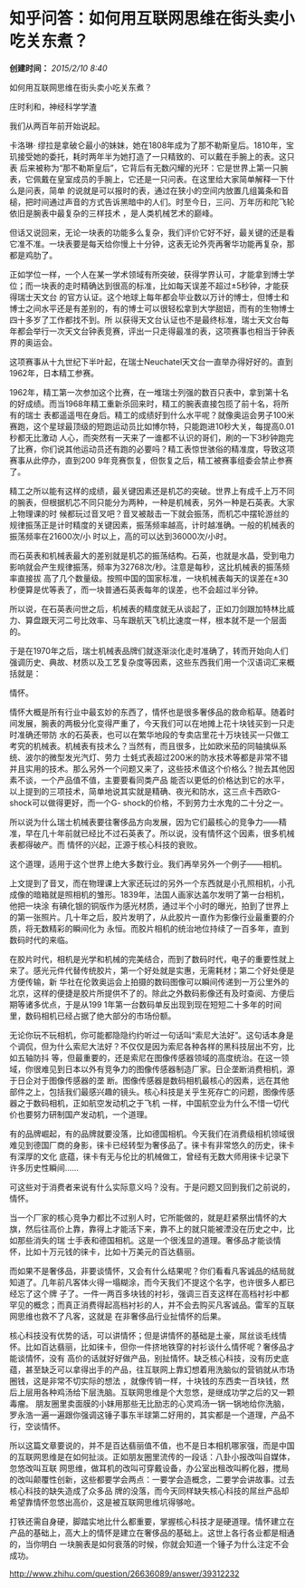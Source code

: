 # 知乎问答：如何用互联网思维在街头卖小吃关东煮？

**创建时间：**
_2015/2/10 8:40_



如何用互联网思维在街头卖小吃关东煮？



庄时利和，神经科学学渣



我们从两百年前开始说起。





卡洛琳· 缪拉是拿破仑最小的妹妹，她在1808年成为了那不勒斯皇后。1810年，宝玑接受她的委托，耗时两年半为她打造了一只精致的、可以戴在手腕上的表。这只表
后来被称为“那不勒斯皇后”，它背后有无数闪耀的光环：它是世界上第一只腕表，它佩戴在皇室成员的手腕上，它还是一只问表。在这里给大家简单解释一下什么是问表，简单
的说就是可以报时的表，通过在狭小的空间内放置几组簧条和音槌，把时间通过声音的方式告诉黑暗中的人们。时至今日，三问、万年历和陀飞轮依旧是腕表中最复杂的三样技术
，是人类机械艺术的巅峰。





但话又说回来，无论一块表的功能多么复杂，我们评价它好不好，最关键的还是看它准不准。一块表要是每天给你慢上十分钟，这表无论外壳再奢华功能再复杂，那都是鸡肋了。





正如学位一样，一个人在某一学术领域有所突破，获得学界认可，才能拿到博士学位；而一块表的走时精确达到很高的标准，比如每天误差不超过±5秒钟，才能获得瑞士天文台
的官方认证。这个地球上每年都会毕业数以万计的博士，但博士和博士之间水平还是有差别的，有的博士可以很轻松拿到大学甜妞，而有的生物博士四十多岁了工作都找不到。所
以获得天文台认证也不是最终标准，瑞士天文台每年都会举行一次天文台钟表竞赛，评出一只走得最准的表，这项赛事也相当于钟表界的奥运会。





这项赛事从十九世纪下半叶起，在瑞士Neuchatel天文台一直举办得好好的。直到1962年，日本精工参赛。





1962年，精工第一次参加这个比赛，在一堆瑞士列强的数百只表中，拿到第十名的好成绩。而当1968年精工重新杀回来时，精工的腕表直接包揽了前十名，将所有的瑞士
表都遥遥甩在身后。精工的成绩好到什么水平呢？就像奥运会男子100米赛跑，这个星球最顶级的短跑运动员比如博尔特，只能跑进10秒大关，每提高0.01秒都无比激动
人心，而突然有一天来了一谁都不认识的哥们，刷的一下3秒钟跑完了比赛，你们说其他运动员还有跑的必要吗？精工表惊世骇俗的精准度，导致这项赛事从此停办，直到200
9年竞赛恢复，但恢复之后，精工被赛事组委会禁止参赛了。





精工之所以能有这样的成绩，最关键因素还是机芯的突破。世界上有成千上万不同的腕表，但根据机芯不同只能分为两种，一种是机械表，另外一种是石英表。大家上物理课的时
候都玩过音叉吧？音叉被敲击一下就会振荡，而机芯中摆轮游丝的规律振荡正是计时精度的关键因素，振荡频率越高，计时越准确。一般的机械表的振荡频率在21600次/小
时以上，高的可以达到36000次/小时。





而石英表和机械表最大的差别就是机芯的振荡结构。石英，也就是水晶，受到电力影响就会产生规律振荡，频率为32768次/秒。注意是每秒，这比机械表的振荡频率直接拔
高了几个数量级。按照中国的国家标准，一块机械表每天的误差在±30秒便算是优等表了，而一块普通石英表每年的误差，也不会超过半分钟。





所以说，在石英表问世之后，机械表的精度就无从谈起了，正如刀剑跟加特林比威力、算盘跟天河二号比效率、马车跟航天飞机比速度一样，根本就不是一个层面的。





于是在1970年之后，瑞士机械表品牌们就逐渐淡化走时准确了，转而开始向人们强调历史、典故、材质以及工艺复杂度等因素，这些东西我们用一个汉语词汇来概括就是：







情怀。





情怀大概是所有行业中最玄妙的东西了，情怀也是很多奢侈品的救命稻草。随着时间发展，腕表的两极分化变得严重了，今天我们可以在地摊上花十块钱买到一只走时准确还带防
水的石英表，也可以在繁华地段的专卖店里花十万块钱买一只做工考究的机械表。机械表有技术么？当然有，而且很多，比如欧米茄的同轴擒纵系统、波尔的微型发光汽灯、劳力
士蚝式表超过200米的防水技术等都是非常不错并且实用的技术。那么另外一个问题又来了，这些技术值这个价格么？抛去其他因素不谈，一个产品值不值，主要要看同类产品
能否以更低的价格达到它的水平，以上提到的三项技术，简单地说其实就是精确、夜光和防水，这三点卡西欧G-shock可以做得更好，而一个G-
shock的价格，不到劳力士水鬼的二十分之一。





所以说为什么瑞士机械表要往奢侈品方向发展，因为它们最核心的竞争力——精准，早在几十年前就已经比不过石英表了。所以说，没有情怀这个因素，很多机械表都得破产。而
情怀的兴起，正源于核心科技的衰败。





这个道理，适用于这个世界上绝大多数行业。我们再举另外一个例子——相机。





上文提到了音叉，而在物理课上大家还玩过的另外一个东西就是小孔照相机，小孔成像的暗箱就是照相机的雏形。1839年，法国人画家达盖尔发明了第一台相机，他把一块涂
有碘化银的铜版作为感光材质，通过半个小时的曝光，拍到了世界上的第一张照片。几十年之后，胶片发明了，从此胶片一直作为影像行业最重要的介质，将无数精彩的瞬间化为
永恒。而胶片相机的统治地位持续了一百多年，直到数码时代的来临。





在胶片时代，相机是光学和机械的完美结合，而到了数码时代，电子的重要性就上来了。感光元件代替传统胶片，第一个好处就是实惠，无需耗材；第二个好处便是方便传输，新
华社在伦敦奥运会上拍摄的数码图像可以瞬间传递到一万公里外的北京，这样的便捷是胶片所提供不了的。除此之外数码影像还有及时查阅、方便后期等诸多优点，于是从199
1年第一台数码单反出现到现在短短二十多年的时间里，数码相机已经占据了绝大部分的市场份额。





无论你玩不玩相机，你可能都隐隐约约听过一句话叫“索尼大法好”。这句话本身是个调侃，但为什么索尼大法好？不仅仅是因为索尼各种各样的黑科技层出不穷，比如五轴防抖
等，但最重要的，还是索尼在图像传感器领域的高度统治。在这一领域，你很难见到日本以外有竞争力的图像传感器制造厂家。日企垄断消费相机，源于日企对于图像传感器的垄
断。图像传感器是数码相机最核心的因素，远在其他部件之上，包括我们最感兴趣的镜头。核心科技是关乎生死存亡的问题，图像传感器之于数码相机，正如航空发动机之于飞机
一样，中国航空业为什么不惜一切代价也要努力研制国产发动机，一个道理。





有的品牌崛起，有的品牌就要没落，比如德国相机。今天我们在消费级相机领域很难见到德国厂商的身影，徕卡已经转型为奢侈品了。徕卡有非常悠久的历史，徕卡有深厚的文化
底蕴，徕卡有无与伦比的机械做工，曾经有无数大师用徕卡记录下许多历史性瞬间……





可这些对于消费者来说有什么实际意义吗？没有。于是问题又回到我们之前说的，情怀。





当一个厂家的核心竞争力都比不过别人时，它所能做的，就是赶紧祭出情怀的大旗，然后往高价上靠，靠得上才能活下来，靠不上的就只能被湮没在历史之中，比如那些消失的瑞
士手表和德国相机。这是一个很浅显的道理。奢侈品才能谈情怀，比如十万元钱的徕卡，比如十万美元的百达翡丽。





而如果不是奢侈品，非要谈情怀，又会有什么结果呢？你们看看凡客诚品的结局就知道了。几年前凡客体火得一塌糊涂，而今天我们不提这个名字，也许很多人都已经忘了这个牌
子了。一件一两百多块钱的衬衫，强调三百支这样在高档衬衫中都罕见的概念；而真正消费得起高档衬衫的人，并不会去购买凡客诚品。雷军的互联网思维也救不了凡客，这就是
在非奢侈品行业扯情怀的后果。





核心科技没有优势的话，可以讲情怀；但是讲情怀的基础是土豪，屌丝谈毛线情怀。比如百达翡丽，比如徕卡，但你一件挤地铁穿的衬衫谈什么情怀呢？奢侈品才能谈情怀，没有
高价的话就好好做产品，别扯情怀。缺乏核心科技，没有历史底蕴，甚至缺乏可以拿得出手的产品，往互联网上靠幻想着用洗脑似的营销就从市场圈钱，这是非常不切实际的想法
，就像传销一样，十块钱的东西卖一百块钱，然后上层用各种鸡汤给下层洗脑。互联网思维是个大忽悠，是继成功学之后的又一颗毒瘤。
朋友圈里卖面膜的小妹用那些无比励志的心灵鸡汤一锅一锅地给你洗脑，罗永浩一遍一遍跟你强调这锤子事东半球第二好用的，其实都是一个道理，产品不行，空谈情怀。





所以这篇文章要说的，并不是百达翡丽值不值，也不是日本相机哪家强，而是中国的互联网思维是在如何扯淡。正如朋友圈里流传的一段话：八卦小报改叫自媒体，忽悠改叫互联
网思维，做耳机的改叫可穿戴设备，办公室出租改叫孵化器，搅局的改叫颠覆性创新，这些都要学会两点：一要学会造概念，二要学会讲故事。过去核心科技的缺失造成了众多品
牌的没落，而今天同样缺失核心科技的屌丝产品却希望靠情怀忽悠出高价，这是被互联网思维坑得够呛。







打铁还需自身硬，脚踏实地比什么都重要，掌握核心科技才是硬道理。情怀建立在产品的基础上，高大上的情怀是建立在奢侈品的基础上。这世上各行各业都是相通的，当你明白
一块腕表是如何衰落的时候，你就会知道一个锤子为什么注定不会成功。







http://www.zhihu.com/question/26636089/answer/39312232

 


